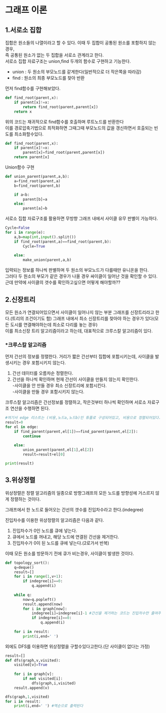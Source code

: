 # 그래프 이론
## 1.서로소 집합  
집합은 원소들의 나열이라고 할 수 있다. 이때 두 집합이 공통된 원소를 포함하지 않는 경우,  
즉 공통된 원소가 없는 두 집합을 서로소 관계라고 한다.  
서로소 집합 자료구조는 union,find 두개의 함수로 구현하고 기능한다.  
* union : 두 원소의 부모노드를 같게한다(일반적으로 더 작은쪽을 따라감)  
* find  : 원소의 최종 부모노드를 찾아 반환

먼저 find함수를 구현해보았다.
```python
def find_root(parent,x):
    if parent[x]!=x:
        return find_root(parent,parent[x])
    return x
```
위의 코드는 재귀적으로 find함수를 호출하며 루트노드를 반환한다  
이를 경로압축기법으로 최적화하면 그때그때 부모노드의 값을 갱신하면서 호출되는 빈도를 최소화할수있다.
```python
def find_root(parent,x):
    if parent[x]!=x:
        parent[x]=find_root(parent,parent[x])
    return parent[x]
```
Union함수 구현
```python
def union_parent(parent,a,b):
    a=find_root(parent,a)
    b=find_root(parent,b)

    if a<b:
        parent[b]=a
    else:
        parent[a]=b
```

서로소 집합 자료구조를 활용하면 무방향 그래프 내에서 사이클 유무 판별이 가능하다.
```python
Cycle=False
for i in range(e):
    a,b=map(int,input().split())
    if find_root(parent,a)==find_root(parent,b):
        Cycle=True
        
    else:
        make_union(parent,a,b)
```
입력되는 정보를 하나씩 판별하며 두 원소의 부모노드가 다를때만 유니온을 한다.  
그러다 두 원소의 부모가 같은 경우가 나올 경우 싸이클이 일어난 것을 확인할 수 있다.  
근데 만약에 사이클의 갯수를 확인하고싶으면 어떻게 해야할까??

## 2.신장트리  
모든 원소가 연결되어있으면서 사이클이 일어나지 않는 부분 그래프를 신장트리라고 한다.(트리의 조건이기도 함)
그래프 내에서 최소 신장트리를 찾아야 하는 경우가 있다(모든 도시를 연결해야하는데 최소로 다리를 놓는 경우)  
이를 최소신장 트리 알고리즘이라고 하는데, 대표적으로 크루스칼 알고리즘이 있다.

### *크루스칼 알고리즘  
먼저 간선의 정보를 정렬한다. 거리가 짧은 간선부터 집합에 포함시키는데, 사이클을 발생시키는 경우 포함시키지 않는다.  
1. 간선 데이터를 오름차순 정렬한다.  
2. 간선을 하나씩 확인하며 현재 간선이 사이클을 만들지 않는지 확인한다.  
-사이클을 안 만들 경우 최소 신장트리에 포함시킨다.  
-사이클을 만들 경우 포함시키지 않는다.  

크루스칼 알고리즘은 간선정보를 정렬하고, 작은것부터 하나씩 확인하며 서로소 자료구조 연산을 수행하면 된다.
```python
#여기서 edge 리스트는 (비용,노드a,노드b)인 튜플로 구성되어있고, 비용으로 정렬되어있다.
result=0
for el in edge:
    if find_parent(parent,el[1])==find_parent(parent,el[2]):
        continue
    
    else:
        union_parent(parent,el[1],el[2])
        result=result+el[0]

print(result)
```

## 3.위상정렬  
위상정렬은 정렬 알고리즘의 일종으로 방향그래프의 모든 노드를 방향성에 거스르지 않게 정렬하는 것이다.  

그래프에서 한 노드로 들어오는 간선의 갯수를 진입차수라고 한다.(indegree) 

진입차수를 이용한 위상정렬의 알고리즘은 다음과 같다.
1. 진입차수가 0인 노드를 큐에 넣는다.
2. 큐에서 노드를 꺼내고, 해당 노드에 연결된 간선을 제거한다.
3. 진입차수가 0이 된 노드를 큐에 넣는다.(2로가서 반복)

이때 모든 원소를 방문하기 전에 큐가 비는경우, 사이클이 발생한 것이다.  

```python
def topology_sort():
    q=deque()
    result=[]
    for i in range(1,v+1):
        if indegree[i]==0:
            q.append(i)
    
    while q:
        now=q.popleft()
        result.append(now)
        for i in graph[now]:
            indegree[i]=indegree[i]-1 #간선을 제거하는 코드는 진입차수만 줄여주면 된다. 그래프 초기정보는 건들지 않음 
            if indegree[i]==0:
                q.append(i)
    
    for i in result:
        print(i,end=' ')
```

외에도 DFS를 이용하면 위상정렬을 구할수있다고한다.(단 사이클이 없다는 가정)
```python
result=[]
def dfs(graph,v,visited):
    visited[v]=True
    
    for i in graph[v]:
        if not visited[i]:
            dfs(graph,i,visited)
    result.append(v)

dfs(graph,1,visited)
for i in result:
    print(i,end=' ') #역순으로 출력된다
```